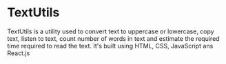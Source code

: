 # TextUtils
TextUtils is a utility used to convert text to uppercase or lowercase, copy text, listen to text, count number of words in text and estimate the required time required to read the text. It's built using HTML, CSS, JavaScript ans React.js
